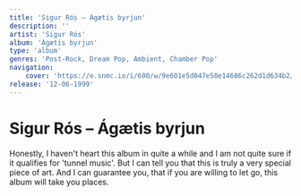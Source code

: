 ```yaml
---
title: 'Sigur Rós – Ágætis byrjun'
description: ''
artist: 'Sigur Rós'
album: 'Ágætis byrjun'
type: 'album'
genres: 'Post-Rock, Dream Pop, Ambient, Chamber Pop'
navigation:
    cover: 'https://e.snmc.io/i/600/w/9e601e5d047e58e14686c262d1d634b2/2405956/sigur-ros-agaetis-byrjun-Cover-Art.jpg'
release: '12-06-1999'
---
```


<music-genre-list :genres="genres"></music-genre-list>


# Sigur Rós – Ágætis byrjun
Honestly, I haven't heart this album in quite a while and I am not quite sure if it qualifies for 'tunnel music'. But I can tell you that this is truly a very special piece of art. And I can guarantee you, that if you are willing to let go, this album will take you places.

<youtube-embed url="https://www.youtube.com/embed/Wof1dSX-G2o"></youtube-embed>
<br>
<spotify-embed url="https://open.spotify.com/embed/album/1DMMv1Kmoli3Y9fVEZDUVC?utm_source=generator"></spotify-embed>

